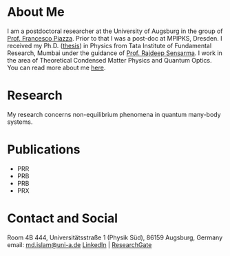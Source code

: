 # About Me 
I am a postdoctoral researcher at the University of Augsburg in the group of [Prof. Francesco Piazza](https://www.uni-augsburg.de/en/fakultaet/mntf/physik/groups/theo3/team/francesco-piazza/). Prior to that I was a post-doc at MPIPKS, Dresden. I received my Ph.D. ([thesis](https://drive.google.com/file/d/1s8qKV03teZyWtI6WsVnuPqxpTmsf3go1/view)) in Physics from Tata Institute of Fundamental Research, Mumbai under the guidance of [Prof. Rajdeep Sensarma](https://sites.google.com/view/rsensarma/home). I work in the area of Theoretical Condensed Matter Physics and Quantum Optics. You can read more about me [here](https://miphysics.github.io/about).

# Research 
My research concerns non-equilibrium phenomena in quantum many-body systems.

# Publications
- PRR
- PRB
- PRB
- PRX

# Contact and Social
Room 4B 444,
Universitätsstraße 1 (Physik Süd), 
86159 Augsburg, Germany
email: md.islam@uni-a.de
[LinkedIn](www.linkedin.com/in/mursalin-islam-physics) | [ResearchGate](https://www.researchgate.net/profile/Md-Mursalin-Islam)




